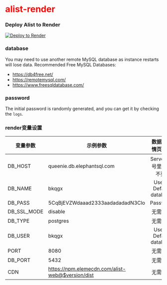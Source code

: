 # <div style="color:red;">alist-render</div>

### Deploy Alist to Render
[![Deploy to Render](https://render.com/images/deploy-to-render-button.svg)](https://render.com/deploy)

### database
You may need to use another remote MySQL database as instance restarts will lose data.
Recommended Free MySQL Databases:
- https://db4free.net/
- https://remotemysql.com/
- https://www.freesqldatabase.com/

### password
The initial password is randomly generated, and you can get it by checking the `logs`.

### render变量设置

| 变量参数	  | 示例参数	   | 数据库详情页对应   
|-----------|--------------|:------:| 
| DB_HOST	| queenie.db.elephantsql.com	| Server(括号里面的不要)
| DB_NAME	| bkqgx	| User & Default database
| DB_PASS	| 5CqBjEVZWdaaad2333aadadadadN3Clo	| Password	
| DB_SSL_MODE	| disable		| 无需更改
| DB_TYPE	| postgres		| 无需更改
| DB_USER	| bkqgx	| User & Default database
| PORT	| 8080	| 无需更改
| DB_PORT | 5432 | 无需更改
| CDN  | https://npm.elemecdn.com/alist-web@$version/dist | 无需更改

